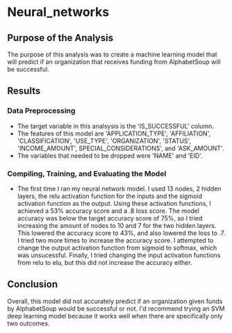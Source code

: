 # Neural_networks

## Purpose of the Analysis
The purpose of this analysis was to create a machine learning model that will predict if an organization that receives funding from AlphabetSoup will be successful.

## Results

### Data Preprocessing
- The target variable in this analsysis is the 'IS_SUCCESSFUL' column.
- The features of this model are 'APPLICATION_TYPE', 'AFFILIATION', 'CLASSIFICATION', 'USE_TYPE', 'ORGANIZATION', 'STATUS', 'INCOME_AMOUNT', SPECIAL_CONSIDERATIONS', and 'ASK_AMOUNT'.
- The variables that needed to be dropped were 'NAME' and 'EID'.

### Compiling, Training, and Evaluating the Model
- The first time I ran my neural network model. I used 13 nodes, 2 hidden layers, the relu activation function for the inputs and the sigmoid activation function as the output. Using these activation functions, I achieved a 53% accuracy score and a .8 loss score. The model accuracy was below the target accuracy score of 75%, so I tried increasing the amount of nodes to 10 and 7 for the two hidden layers. This lowered the accuracy score to 43%, and also lowered the loss to .7. I tried two more times to increase the accuracy score. I attempted to change the output activation function from sigmoid to softmax, which was unsucessful. Finally, I tried changing the input activation functions from relu to elu, but this did not increase the accuracy either.

## Conclusion
Overall, this model did not accurately predict if an organization given funds by AlphabetSoup would be successful or not. I'd recommend trying an SVM deep learning model because it works well when there are specifically only two outcomes.